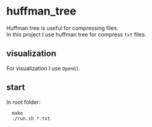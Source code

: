 # huffman_tree

Huffman tree is useful for compressing files.<br/>
In this project I use huffman tree for compress  `txt`  files.<br/>

## visualization

For visualization I use `OpenGl`. 

## start
In root folder:
```
  make 
  ./run.sh *.txt
```
